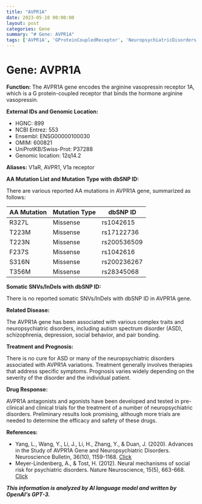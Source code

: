 ```yaml
---
title: "AVPR1A"
date: 2023-05-10 00:00:00
layout: post
categories: Gene
summary: "# Gene: AVPR1A"
tags: ['AVPR1A', 'GProteinCoupledReceptor', 'NeuropsychiatricDisorders', 'AutismSpectrumDisorder', 'Schizophrenia', 'Depression', 'DrugResponse', 'SocialBehavior']
---
```


# Gene: AVPR1A

**Function:** The AVPR1A gene encodes the arginine vasopressin receptor 1A, which is a G protein-coupled receptor that binds the hormone arginine vasopressin.

**External IDs and Genomic Location:**

- HGNC: 899
- NCBI Entrez: 553
- Ensembl: ENSG00000100030
- OMIM: 600821
- UniProtKB/Swiss-Prot: P37288
- Genomic location: 12q14.2

**Aliases:** V1aR, AVPR1, V1a receptor

**AA Mutation List and Mutation Type with dbSNP ID:**

There are various reported AA mutations in AVPR1A gene, summarized as follows:

| AA Mutation | Mutation Type | dbSNP ID |
|-------------|---------------|----------|
| R327L | Missense | rs1042615 |
| T223M | Missense | rs17122736 |
| T223N | Missense | rs200536509 |
| F237S | Missense | rs1042616 |
| S316N | Missense | rs200236267 |
| T356M | Missense | rs28345068 |

**Somatic SNVs/InDels with dbSNP ID:**

There is no reported somatic SNVs/InDels with dbSNP ID in AVPR1A gene.

**Related Disease:**

The AVPR1A gene has been associated with various complex traits and neuropsychiatric disorders, including autism spectrum disorder (ASD), schizophrenia, depression, social behavior, and pair bonding.

**Treatment and Prognosis:**

There is no cure for ASD or many of the neuropsychiatric disorders associated with AVPR1A variations. Treatment generally involves therapies that address specific symptoms. Prognosis varies widely depending on the severity of the disorder and the individual patient.

**Drug Response:**

AVPR1A antagonists and agonists have been developed and tested in pre-clinical and clinical trials for the treatment of a number of neuropsychiatric disorders. Preliminary results look promising, although more trials are needed to determine the efficacy and safety of these drugs.

**References:**

- Yang, L., Wang, Y., Li, J., Li, H., Zhang, Y., & Duan, J. (2020). Advances in the Study of AVPR1A Gene and Neuropsychiatric Disorders. Neuroscience Bulletin, 36(10), 1159-1168. [Click](https://doi.org/10.1007/s12264-019-00444-8.)
- Meyer-Lindenberg, A., & Tost, H. (2012). Neural mechanisms of social risk for psychiatric disorders. Nature Neuroscience, 15(5), 663-668. [Click](https://doi.org/10.1038/nn.3083.)

**_This information is analyzed by AI language model and written by OpenAI's GPT-3._**